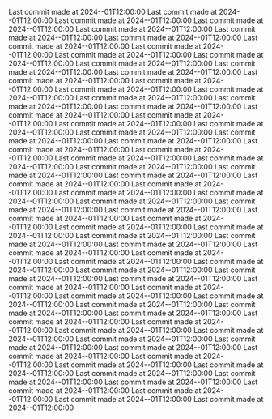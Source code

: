  
Last commit made at 2024--01T12:00:00 
Last commit made at 2024--01T12:00:00 
Last commit made at 2024--01T12:00:00 
Last commit made at 2024--01T12:00:00 
Last commit made at 2024--01T12:00:00 
Last commit made at 2024--01T12:00:00 
Last commit made at 2024--01T12:00:00 
Last commit made at 2024--01T12:00:00 
Last commit made at 2024--01T12:00:00 
Last commit made at 2024--01T12:00:00 
Last commit made at 2024--01T12:00:00 
Last commit made at 2024--01T12:00:00 
Last commit made at 2024--01T12:00:00 
Last commit made at 2024--01T12:00:00 
Last commit made at 2024--01T12:00:00 
Last commit made at 2024--01T12:00:00 
Last commit made at 2024--01T12:00:00 
Last commit made at 2024--01T12:00:00 
Last commit made at 2024--01T12:00:00 
Last commit made at 2024--01T12:00:00 
Last commit made at 2024--01T12:00:00 
Last commit made at 2024--01T12:00:00 
Last commit made at 2024--01T12:00:00 
Last commit made at 2024--01T12:00:00 
Last commit made at 2024--01T12:00:00 
Last commit made at 2024--01T12:00:00 
Last commit made at 2024--01T12:00:00 
Last commit made at 2024--01T12:00:00 
Last commit made at 2024--01T12:00:00 
Last commit made at 2024--01T12:00:00 
Last commit made at 2024--01T12:00:00 
Last commit made at 2024--01T12:00:00 
Last commit made at 2024--01T12:00:00 
Last commit made at 2024--01T12:00:00 
Last commit made at 2024--01T12:00:00 
Last commit made at 2024--01T12:00:00 
Last commit made at 2024--01T12:00:00 
Last commit made at 2024--01T12:00:00 
Last commit made at 2024--01T12:00:00 
Last commit made at 2024--01T12:00:00 
Last commit made at 2024--01T12:00:00 
Last commit made at 2024--01T12:00:00 
Last commit made at 2024--01T12:00:00 
Last commit made at 2024--01T12:00:00 
Last commit made at 2024--01T12:00:00 
Last commit made at 2024--01T12:00:00 
Last commit made at 2024--01T12:00:00 
Last commit made at 2024--01T12:00:00 
Last commit made at 2024--01T12:00:00 
Last commit made at 2024--01T12:00:00 
Last commit made at 2024--01T12:00:00 
Last commit made at 2024--01T12:00:00 
Last commit made at 2024--01T12:00:00 
Last commit made at 2024--01T12:00:00 
Last commit made at 2024--01T12:00:00 
Last commit made at 2024--01T12:00:00 
Last commit made at 2024--01T12:00:00 
Last commit made at 2024--01T12:00:00 
Last commit made at 2024--01T12:00:00 
Last commit made at 2024--01T12:00:00 
Last commit made at 2024--01T12:00:00 
Last commit made at 2024--01T12:00:00 
Last commit made at 2024--01T12:00:00 
Last commit made at 2024--01T12:00:00 
Last commit made at 2024--01T12:00:00 
Last commit made at 2024--01T12:00:00 
Last commit made at 2024--01T12:00:00 
Last commit made at 2024--01T12:00:00 
Last commit made at 2024--01T12:00:00 
Last commit made at 2024--01T12:00:00 
Last commit made at 2024--01T12:00:00 
Last commit made at 2024--01T12:00:00 
Last commit made at 2024--01T12:00:00 
Last commit made at 2024--01T12:00:00 
Last commit made at 2024--01T12:00:00 
Last commit made at 2024--01T12:00:00 
Last commit made at 2024--01T12:00:00 
Last commit made at 2024--01T12:00:00 
Last commit made at 2024--01T12:00:00 
Last commit made at 2024--01T12:00:00 
Last commit made at 2024--01T12:00:00 
